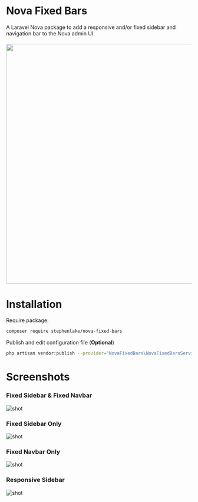 # Nova Fixed Bars
A Laravel Nova package to add a responsive and/or fixed sidebar and navigation bar to the Nova admin UI.

<h6 align="center">
  <img src="https://i.imgur.com/7iAe0bv.gif" width="650">
</h6>

# Installation
Require package:
```bash
composer require stephenlake/nova-fixed-bars
```

Publish and edit configuration file (**Optional**)
```bash
php artisan vendor:publish --provider="NovaFixedBars\NovaFixedBarsServiceProvider" --tag="config"
```

# Screenshots

### Fixed Sidebar & Fixed Navbar
![shot](https://i.imgur.com/VlfiVB0.gif)

### Fixed Sidebar Only
![shot](https://i.imgur.com/wS75esE.gif)

### Fixed Navbar Only
![shot](https://i.imgur.com/i5wgnge.gif)

### Responsive Sidebar
![shot](https://i.imgur.com/5CCEQ3J.gif)
